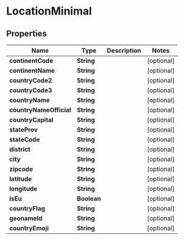 

# LocationMinimal


## Properties

| Name | Type | Description | Notes |
|------------ | ------------- | ------------- | -------------|
|**continentCode** | **String** |  |  [optional] |
|**continentName** | **String** |  |  [optional] |
|**countryCode2** | **String** |  |  [optional] |
|**countryCode3** | **String** |  |  [optional] |
|**countryName** | **String** |  |  [optional] |
|**countryNameOfficial** | **String** |  |  [optional] |
|**countryCapital** | **String** |  |  [optional] |
|**stateProv** | **String** |  |  [optional] |
|**stateCode** | **String** |  |  [optional] |
|**district** | **String** |  |  [optional] |
|**city** | **String** |  |  [optional] |
|**zipcode** | **String** |  |  [optional] |
|**latitude** | **String** |  |  [optional] |
|**longitude** | **String** |  |  [optional] |
|**isEu** | **Boolean** |  |  [optional] |
|**countryFlag** | **String** |  |  [optional] |
|**geonameId** | **String** |  |  [optional] |
|**countryEmoji** | **String** |  |  [optional] |



